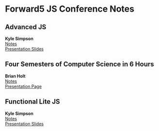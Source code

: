 # Forward5 JS Conference Notes

## Advanced JS
**Kyle Simpson**  
[Notes](https://github.com/Polyneue/forward-js-notes/tree/master/advanced-js)  
[Presentation Slides](https://github.com/Polyneue/forward-js-notes/blob/master/advanced-js/slides.pdf)


## Four Semesters of Computer Science in 6 Hours
**Brian Holt**  
[Notes](https://github.com/Polyneue/forward-js-notes/tree/master/four-semesters-of-cs)  
[Presentation Page](http://btholt.github.io/four-semesters-of-cs/)

## Functional Lite JS
**Kyle Simpson**  
[Notes](https://github.com/Polyneue/forward-js-notes/tree/master/functional-lite-js)  
[Presentation Slides](https://github.com/Polyneue/forward-js-notes/blob/master/functional-lite-js/fplight.pdf)